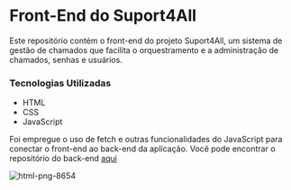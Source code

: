 # Front-End do Suport4All

Este repositório contém o front-end do projeto Suport4All, um sistema de gestão de chamados que facilita o orquestramento e a administração de chamados, senhas e usuários.

### Tecnologias Utilizadas

- HTML
- CSS
- JavaScript

Foi empregue o uso de fetch e outras funcionalidades do JavaScript para conectar o front-end ao back-end da aplicação. Você pode encontrar o repositório do back-end [aqui](https://github.com/Henrique-Ferreira-Ferro/Suport4All)




![html-png-8654](https://github.com/user-attachments/assets/a323b2f8-8d59-4573-9fdc-00336f4f1b2a)
